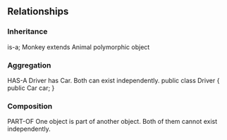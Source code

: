 ## Relationships

### Inheritance
is-a; Monkey extends Animal
polymorphic object

### Aggregation
HAS-A 
Driver has Car. Both can exist independently.
public class Driver {
    public Car car;
}

### Composition
PART-OF
One object is part of another object.
Both of them cannot exist independently.


